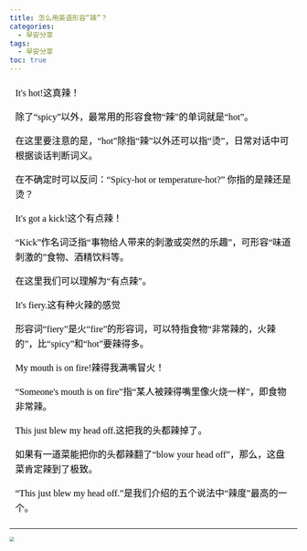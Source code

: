 ```yaml
---
title: 怎么用英语形容“辣”？
categories:
  - 早安分享
tags:
  - 早安分享
toc: true 
---
```




<!-- 

It's hot!这真辣！

除了“spicy”以外，最常用的形容食物“辣”的单词就是“hot”。

在这里要注意的是，“hot”除指“辣”以外还可以指“烫”，日常对话中可根据谈话判断词义。

在不确定时可以反问：“Spicy-hot or temperature-hot?” 你指的是辣还是烫？

 It's got a kick!这个有点辣！

“Kick”作名词泛指“事物给人带来的刺激或突然的乐趣”，可形容“味道刺激的”食物、酒精饮料等。

在这里我们可以理解为“有点辣”。

It's fiery.这有种火辣的感觉

形容词“fiery”是火“fire”的形容词，可以特指食物“非常辣的，火辣的”，比“spicy”和“hot”要辣得多。

My mouth is on fire!辣得我满嘴冒火！

“Someone's mouth is on fire”指“某人被辣得嘴里像火烧一样”，即食物非常辣。

This just blew my head off.这把我的头都辣掉了。

如果有一道菜能把你的头都辣翻了“blow your head off”，那么，这盘菜肯定辣到了极致。

“This just blew my head off.”是我们介绍的五个说法中“辣度”最高的一个。 -->


<section id="nice" data-tool="mdnice编辑器" data-website="https://www.mdnice.com" style="font-size: 16px; color: black; padding: 0 10px; line-height: 1.6; word-spacing: 0px; letter-spacing: 0px; word-break: break-word; word-wrap: break-word; text-align: left; font-family: Optima-Regular, Optima, PingFangSC-light, PingFangTC-light, 'PingFang SC', Cambria, Cochin, Georgia, Times, 'Times New Roman', serif;"><p data-tool="mdnice编辑器" style="font-size: 16px; padding-top: 8px; padding-bottom: 8px; margin: 0; line-height: 26px; color: black;">It's hot!这真辣！</p>
<p data-tool="mdnice编辑器" style="font-size: 16px; padding-top: 8px; padding-bottom: 8px; margin: 0; line-height: 26px; color: black;">除了“spicy”以外，最常用的形容食物“辣”的单词就是“hot”。</p>
<p data-tool="mdnice编辑器" style="font-size: 16px; padding-top: 8px; padding-bottom: 8px; margin: 0; line-height: 26px; color: black;">在这里要注意的是，“hot”除指“辣”以外还可以指“烫”，日常对话中可根据谈话判断词义。</p>
<p data-tool="mdnice编辑器" style="font-size: 16px; padding-top: 8px; padding-bottom: 8px; margin: 0; line-height: 26px; color: black;">在不确定时可以反问：“Spicy-hot or temperature-hot?” 你指的是辣还是烫？</p>
<p data-tool="mdnice编辑器" style="font-size: 16px; padding-top: 8px; padding-bottom: 8px; margin: 0; line-height: 26px; color: black;">It's got a kick!这个有点辣！</p>
<p data-tool="mdnice编辑器" style="font-size: 16px; padding-top: 8px; padding-bottom: 8px; margin: 0; line-height: 26px; color: black;">“Kick”作名词泛指“事物给人带来的刺激或突然的乐趣”，可形容“味道刺激的”食物、酒精饮料等。</p>
<p data-tool="mdnice编辑器" style="font-size: 16px; padding-top: 8px; padding-bottom: 8px; margin: 0; line-height: 26px; color: black;">在这里我们可以理解为“有点辣”。</p>
<p data-tool="mdnice编辑器" style="font-size: 16px; padding-top: 8px; padding-bottom: 8px; margin: 0; line-height: 26px; color: black;">It's fiery.这有种火辣的感觉</p>
<p data-tool="mdnice编辑器" style="font-size: 16px; padding-top: 8px; padding-bottom: 8px; margin: 0; line-height: 26px; color: black;">形容词“fiery”是火“fire”的形容词，可以特指食物“非常辣的，火辣的”，比“spicy”和“hot”要辣得多。</p>
<p data-tool="mdnice编辑器" style="font-size: 16px; padding-top: 8px; padding-bottom: 8px; margin: 0; line-height: 26px; color: black;">My mouth is on fire!辣得我满嘴冒火！</p>
<p data-tool="mdnice编辑器" style="font-size: 16px; padding-top: 8px; padding-bottom: 8px; margin: 0; line-height: 26px; color: black;">“Someone's mouth is on fire”指“某人被辣得嘴里像火烧一样”，即食物非常辣。</p>
<p data-tool="mdnice编辑器" style="font-size: 16px; padding-top: 8px; padding-bottom: 8px; margin: 0; line-height: 26px; color: black;">This just blew my head off.这把我的头都辣掉了。</p>
<p data-tool="mdnice编辑器" style="font-size: 16px; padding-top: 8px; padding-bottom: 8px; margin: 0; line-height: 26px; color: black;">如果有一道菜能把你的头都辣翻了“blow your head off”，那么，这盘菜肯定辣到了极致。</p>
<p data-tool="mdnice编辑器" style="font-size: 16px; padding-top: 8px; padding-bottom: 8px; margin: 0; line-height: 26px; color: black;">“This just blew my head off.”是我们介绍的五个说法中“辣度”最高的一个。</p>
</section>


---


<img src="/img/spicy.png" style="zoom:50%;" />